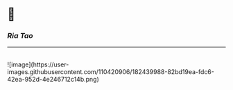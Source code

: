 # 🐁
### *Ria Tao*
<hr>
<br>
![image](https://user-images.githubusercontent.com/110420906/182439988-82bd19ea-fdc6-42ea-952d-4e246712c14b.png)
